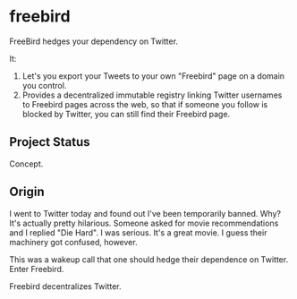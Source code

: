 # freebird

FreeBird hedges your dependency on Twitter.

It:

1. Let's you export your Tweets to your own "Freebird" page
on a domain you control.
2. Provides a decentralized immutable registry linking
Twitter usernames to Freebird pages across the web, so that
if someone you follow is blocked by Twitter, you can still
find their Freebird page.

## Project Status

Concept.

## Origin

I went to Twitter today and found out I've been temporarily
banned. Why? It's actually pretty hilarious. Someone asked
for movie recommendations and I replied "Die Hard". I was
serious. It's a great movie. I guess their machinery got
confused, however. 

This was a wakeup call that one should hedge their
dependence on Twitter. Enter Freebird.

Freebird decentralizes Twitter.




